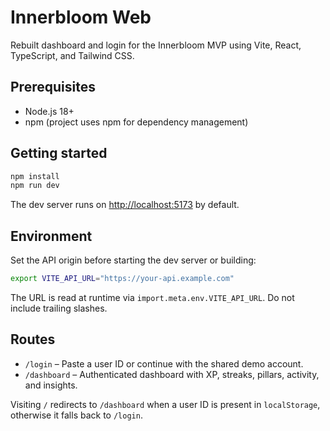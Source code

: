# Innerbloom Web

Rebuilt dashboard and login for the Innerbloom MVP using Vite, React, TypeScript, and Tailwind CSS.

## Prerequisites
- Node.js 18+
- npm (project uses npm for dependency management)

## Getting started
```bash
npm install
npm run dev
```
The dev server runs on <http://localhost:5173> by default.

## Environment
Set the API origin before starting the dev server or building:

```bash
export VITE_API_URL="https://your-api.example.com"
```

The URL is read at runtime via `import.meta.env.VITE_API_URL`. Do not include trailing slashes.

## Routes
- `/login` – Paste a user ID or continue with the shared demo account.
- `/dashboard` – Authenticated dashboard with XP, streaks, pillars, activity, and insights.

Visiting `/` redirects to `/dashboard` when a user ID is present in `localStorage`, otherwise it falls back to `/login`.
